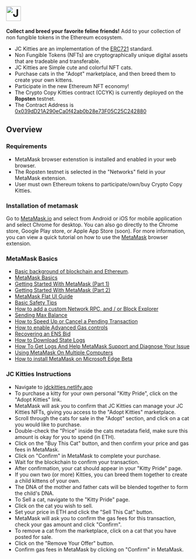 # <img src="https://i.imgur.com/sMTVc95.png" alt="JC Kitties" height="40px">

**Collect and breed your favorite feline friends!**  Add to your collection of non fungible tokens in the Ethereum ecosystem.

* JC Kitties are an implementation of the [ERC721](https://docs.openzeppelin.com/contracts/erc721) standard.
* Non Fungible Tokens (NFTs) are cryptographically unique digital assets that are tradeable and transferable. 
* JC Kitties are Simple cute and colorful NFT cats.
* Purchase cats in the "Adopt" marketplace, and then breed them to create your own kittens.
* Participate in the new Ethereum NFT economy!
* The Crypto Copy Kitties contract (CCYK) is currently deployed on the **Ropsten** testnet.
* The Contract Address is [0x039dD21A290eCa0f42ab0b28e73F05C25C242880](https://ropsten.etherscan.io/address/0x039dD21A290eCa0f42ab0b28e73F05C25C242880)

## Overview

### Requirements

* MetaMask browser extenstion is installed and enabled in your web browser.
* The Ropsten testnet is selected in the "Networks" field in your MetaMask extension.
* User must own Ethereum tokens to participate/own/buy Crypto Copy Kitties.

### Installation of metamask

Go to [MetaMask.io](http://metamask.io/) and select from Android or iOS for mobile application and select Chrome for desktop. You can also go directly to the Chrome store, Google Play store, or Apple App Store (soon).  For more information, you can view a quick tutorial on how to use the [MetaMask](https://youtu.be/yWfZnjkhhhg) browser extension. 

### MetaMask Basics

* [Basic background of blockchain and Ethereum](https://metamask.zendesk.com/hc/en-us/articles/360015489611-Basic-background-of-blockchain-and-Ethereum).
* [MetaMask Basics](https://metamask.zendesk.com/hc/en-us/articles/360015489211-MetaMask-Basics)
* [Getting Started With MetaMask (Part 1)](https://metamask.zendesk.com/hc/en-us/articles/360015489531-Getting-Started-With-MetaMask-Part-1-)
* [Getting Started With MetaMask (Part 2)](https://metamask.zendesk.com/hc/en-us/articles/360015489391-Getting-Started-With-MetaMask-Part-2-)
* [MetaMask Flat UI Guide](https://metamask.zendesk.com/hc/en-us/articles/360015289892-MetaMask-Flat-UI-Guide)
* [Basic Safety Tips](https://metamask.zendesk.com/hc/en-us/articles/360015489591-Basic-Safety-Tips)
* [How to add a custom Network RPC, and / or Block Explorer](https://metamask.zendesk.com/hc/en-us/articles/360043227612-How-to-add-a-custom-Network-RPC-and-or-Block-Explorer)
* [Sending Max Balance](https://metamask.zendesk.com/hc/en-us/articles/360015289912-Sending-Max-Balance)
* [How to Speed Up or Cancel a Pending Transaction](https://metamask.zendesk.com/hc/en-us/articles/360015489251-How-to-Speed-Up-or-Cancel-a-Pending-Transaction)
* [How to enable Advanced Gas controls](https://metamask.zendesk.com/hc/en-us/articles/360022895972-How-to-enable-Advanced-Gas-controls)
* [Recovering an ENS Bid](https://metamask.zendesk.com/hc/en-us/articles/360015290052-Recovering-an-ENS-Bid)
* [How to Download State Logs](https://metamask.zendesk.com/hc/en-us/articles/360015289832-How-to-Download-State-Logs-)
* [How To Get Logs And Help MetaMask Support and Diagnose Your Issue](https://metamask.zendesk.com/hc/en-us/articles/360015290092-How-To-Get-Logs-And-Help-MetaMask-Support-and-Diagnose-Your-Issue)
* [Using MetaMask On Multiple Computers](https://metamask.zendesk.com/hc/en-us/articles/360015289772-Using-MetaMask-On-Multiple-Computers)
* [How to install MetaMask on Microsoft Edge Beta](https://metamask.zendesk.com/hc/en-us/articles/360032523912-How-to-install-MetaMask-on-Microsoft-Edge-Beta)

### JC Kitties Instructions

* Navigate to [jdckitties.netlify.app](https://jdckitties.netlify.app/)
* To purchase a kitty for your own personal "Kitty Pride", click on the "Adopt Kitties" link.
* MetaMask will ask you to confirm that JC Kitties can manage your JC Kitties NFTs, giving you access to the "Adopt Kitties" marketplace.
* Scroll through the cats for sale in the "Adopt" section, and click on a cat you would like to purchase.
* Double-check the "Price" inside the cats metadata field, make sure this amount is okay for you to spend (in ETH).
* Click on the "Buy This Cat" button, and then confirm your price and gas fees in MetaMask.
* Click on "Confirm" in MetaMask to complete your purchase.
* Wait for the blockchain to confirm your transaction. 
* After confirmation, your cat should appear in your "Kitty Pride" page.
* If you own two (or more) Kitties, you can breed them together to create a child kittens of your own.
* The DNA of the mother and father cats will be blended together to form the child's DNA.
* To Sell a cat, navigate to the "Kitty Pride" page.
* Click on the cat you wish to sell.
* Set your price in ETH and click the "Sell This Cat" button.
* MetaMask will ask you to confirm the gas fees for this transaction, check your gas amount and click "Confirm".
* To remove a cat from the marketplace, click on a cat that you have posted for sale.
* Click on the "Remove Your Offer" button. 
* Confirm gas fees in MetaMask by clicking on "Confirm" in MetaMask.